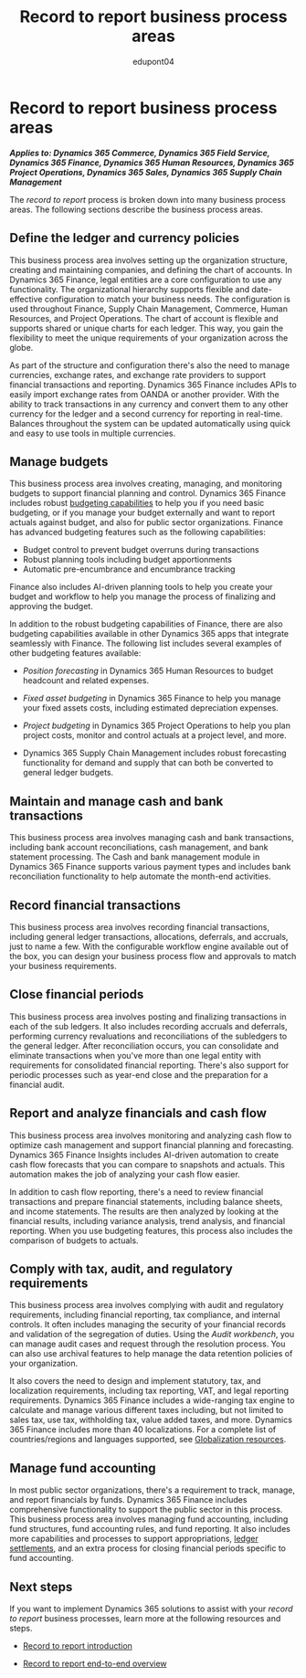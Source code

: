 ﻿---
title: Record to report business process areas
description: Get an overview for each of the business process areas in the record to report end-to-end business process flow in Dynamics 365 solutions.
ms.date: 04/05/2023
ms.topic: conceptual
author: edupont04
ms.author: kgiardini
---

# Record to report business process areas

***Applies to: Dynamics 365 Commerce, Dynamics 365 Field Service, Dynamics 365 Finance, Dynamics 365 Human Resources, Dynamics 365 Project Operations, Dynamics 365 Sales, Dynamics 365 Supply Chain Management***

The *record to report* process is broken down into many business process areas. The following sections describe the business process areas.

## Define the ledger and currency policies

This business process area involves setting up the organization structure, creating and maintaining companies, and defining the chart of accounts. In Dynamics 365 Finance, legal entities are a core configuration to use any functionality. The organizational hierarchy supports flexible and date-effective configuration to match your business needs. The configuration is used throughout Finance, Supply Chain Management, Commerce, Human Resources, and Project Operations. The chart of account is flexible and supports shared or unique charts for each ledger. This way, you gain the flexibility to meet the unique requirements of your organization across the globe.

As part of the structure and configuration there's also the need to manage currencies, exchange rates, and exchange rate providers to support financial transactions and reporting. Dynamics 365 Finance includes APIs to easily import exchange rates from OANDA or another provider. With the ability to track transactions in any currency and convert them to any other currency for the ledger and a second currency for reporting in real-time. Balances throughout the system can be updated automatically using quick and easy to use tools in multiple currencies.

## Manage budgets

This business process area involves creating, managing, and monitoring budgets to support financial planning and control. Dynamics 365 Finance includes robust [budgeting capabilities](/dynamics365/finance/budgeting/budgeting-overview) to help you if you need basic budgeting, or if you manage your budget externally and want to report actuals against budget, and also for public sector organizations. Finance has advanced budgeting features such as the following capabilities:

- Budget control to prevent budget overruns during transactions  
- Robust planning tools including budget apportionments  
- Automatic pre-encumbrance and encumbrance tracking  

Finance also includes AI-driven planning tools to help you create your budget and workflow to help you manage the process of finalizing and approving the budget.

In addition to the robust budgeting capabilities of Finance, there are also budgeting capabilities available in other Dynamics 365 apps that integrate seamlessly with Finance. The following list includes several examples of other budgeting features available:

- *Position forecasting* in Dynamics 365 Human Resources to budget headcount and related expenses.

- *Fixed asset budgeting* in Dynamics 365 Finance to help you manage your fixed assets costs, including estimated depreciation expenses.

- *Project budgeting* in Dynamics 365 Project Operations to help you plan project costs, monitor and control actuals at a project level, and more.

- Dynamics 365 Supply Chain Management includes robust forecasting functionality for demand and supply that can both be converted to general ledger budgets.

## Maintain and manage cash and bank transactions

This business process area involves managing cash and bank transactions, including bank account reconciliations, cash management, and bank statement processing. The Cash and bank management module in Dynamics 365 Finance supports various payment types and includes bank reconciliation functionality to help automate the month-end activities.

## Record financial transactions

This business process area involves recording financial transactions, including general ledger transactions, allocations, deferrals, and accruals, just to name a few. With the configurable workflow engine available out of the box, you can design your business process flow and approvals to match your business requirements.

## Close financial periods

This business process area involves posting and finalizing transactions in each of the sub ledgers. It also includes recording accruals and deferrals, performing currency revaluations and reconciliations of the subledgers to the general ledger. After reconciliation occurs, you can consolidate and eliminate transactions when you've more than one legal entity with requirements for consolidated financial reporting. There's also support for periodic processes such as year-end close and the preparation for a financial audit.

## Report and analyze financials and cash flow

This business process area involves monitoring and analyzing cash flow to optimize cash management and support financial planning and forecasting. Dynamics 365 Finance Insights includes AI-driven automation to create cash flow forecasts that you can compare to snapshots and actuals. This automation makes the job of analyzing your cash flow easier.

In addition to cash flow reporting, there's a need to review financial transactions and prepare financial statements, including balance sheets, and income statements. The results are then analyzed by looking at the financial results, including variance analysis, trend analysis, and financial reporting. When you use budgeting features, this process also includes the comparison of budgets to actuals.

## Comply with tax, audit, and regulatory requirements

This business process area involves complying with audit and regulatory requirements, including financial reporting, tax compliance, and internal controls. It often includes managing the security of your financial records and validation of the segregation of duties. Using the *Audit workbench*, you can manage audit cases and request through the resolution process. You can also use archival features to help manage the data retention policies of your organization.

It also covers the need to design and implement statutory, tax, and localization requirements, including tax reporting, VAT, and legal reporting requirements. Dynamics 365 Finance includes a wide-ranging tax engine to calculate and manage various different taxes including, but not limited to sales tax, use tax, withholding tax, value added taxes, and more. Dynamics 365 Finance includes more than 40 localizations. For a complete list of countries/regions and languages supported, see [Globalization resources](/dynamics365/fin-ops-core/dev-itpro/lcs-solutions/country-region).

## Manage fund accounting

In most public sector organizations, there's a requirement to track, manage, and report financials by funds. Dynamics 365 Finance includes comprehensive functionality to support the public sector in this process. This business process area involves managing fund accounting, including fund structures, fund accounting rules, and fund reporting. It also includes more capabilities and processes to support appropriations, [ledger settlements](/dynamics365/finance/general-ledger/ledger-settlements), and an extra process for closing financial periods specific to fund accounting<!--Eva: I have no idea what this last clause is supposed to mean, but I rewrote it to make some level of sense-->.

## Next steps

If you want to implement Dynamics 365 solutions to assist with your *record to report* business processes, learn more at the following resources and steps.

- [Record to report introduction](record-to-report-introduction.md)

- [Record to report end-to-end overview](record-to-report-overview.md)

<!--## Related resources

You can use the following resources to learn more about the *record to report* process in Dynamics 365.

- TechTalk link here

- Docs article link here

- GitHub sample link here

- Other links-->

<!--## Tags
*Stakeholders:* Functional consultant, Business analyst, Controller, CFO, Finance leads

*Products:* Dynamics 365 Commerce, Dynamics 365 Field Service, Dynamics 365 Finance, Dynamics 365 Human Resources, Dynamics 365 Project Operations, Dynamics 365 Sales, Dynamics 365 Supply Chain Management
